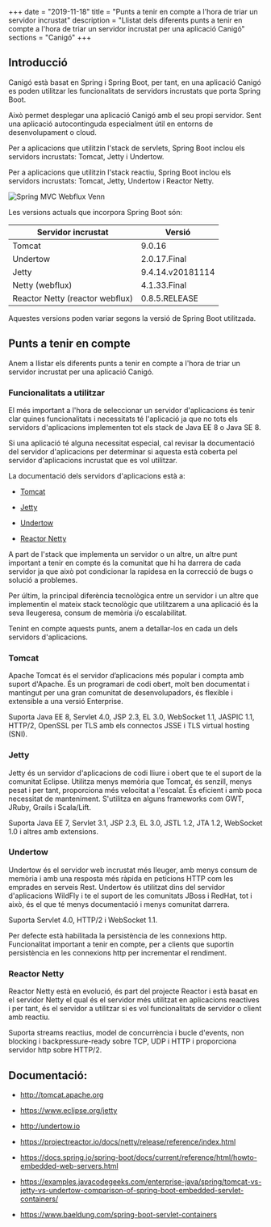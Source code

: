 +++
date        = "2019-11-18"
title       = "Punts a tenir en compte a l'hora de triar un servidor incrustat"
description = "Llistat dels diferents punts a tenir en compte a l'hora de triar un servidor incrustat per una aplicació Canigó"
sections    = "Canigó"
+++


## Introducció

Canigó està basat en Spring i Spring Boot, per tant, en una aplicació Canigó es poden utilitzar les funcionalitats de servidors incrustats que porta Spring Boot.

Això permet desplegar una aplicació Canigó amb el seu propi servidor. Sent una aplicació autocontinguda especialment útil en entorns de desenvolupament o cloud.

Per a aplicacions que utilitzin l'stack de servlets, Spring Boot inclou els servidors incrustats: Tomcat, Jetty i Undertow.

Per a aplicacions que utilitzin l'stack reactiu, Spring Boot inclou els servidors incrustats: Tomcat, Jetty, Undertow i Reactor Netty.

![Spring MVC Webflux Venn](https://docs.spring.io/spring-framework/docs/5.1.5.RELEASE/spring-framework-reference/images/spring-mvc-and-webflux-venn.png)

Les versions actuals que incorpora Spring Boot són:

|     	Servidor incrustat					|      				Versió					     	|
|--------------------------------- 	|--------------------------------- 	|
|  Tomcat					          	  	 	|         9.0.16	             			|
|  Undertow				          	  	 	|         2.0.17.Final         			|
|  Jetty			  		        	  	 	|         9.4.14.v20181114    			|
|  Netty (webflux)									|         4.1.33.Final        			|
|  Reactor Netty (reactor webflux)  |         0.8.5.RELEASE       			|

Aquestes versions poden variar segons la versió de Spring Boot utilitzada.

## Punts a tenir en compte

Anem a llistar els diferents punts a tenir en compte a l'hora de triar un servidor incrustat per una aplicació Canigó.

### Funcionalitats a utilitzar

El més important a l'hora de seleccionar un servidor d'aplicacions és tenir clar quines funcionalitats i necessitats té l'aplicació ja que no tots els servidors d'aplicacions implementen tot els stack de Java EE 8 o Java SE 8.

Si una aplicació té alguna necessitat especial, cal revisar la documentació del servidor d'aplicacions per determinar si aquesta està coberta pel servidor d'aplicacions incrustat que es vol utilitzar.

La documentació dels servidors d'aplicacions està a:

- [Tomcat](http://tomcat.apache.org/tomcat-9.0-doc/)

- [Jetty](https://www.eclipse.org/jetty/documentation/)

- [Undertow](http://undertow.io/documentation.html)

- [Reactor Netty](https://projectreactor.io/docs/netty/release/reference/index.html)

A part de l'stack que implementa un servidor o un altre, un altre punt important a tenir en compte és la comunitat que hi ha darrera de cada servidor ja que això pot condicionar la rapidesa en la correcció de bugs o solució a problemes.

Per últim, la principal diferència tecnològica entre un servidor i un altre que implementin el mateix stack tecnològic que utilitzarem a una aplicació és la seva lleugeresa, consum de memòria i/o escalabilitat.

Tenint en compte aquests punts, anem a detallar-los en cada un dels servidors d'aplicacions.

### Tomcat

Apache Tomcat és el servidor d’aplicacions més popular i compta amb suport d'Apache. És un programari de codi obert, molt ben documentat i mantingut per una gran comunitat de desenvolupadors, és flexible i extensible a una versió Enterprise.

Suporta Java EE 8, Servlet 4.0, JSP 2.3, EL 3.0, WebSocket 1.1, JASPIC 1.1, HTTP/2, OpenSSL per TLS amb els connectos JSSE i TLS virtual hosting (SNI).

### Jetty

Jetty és un servidor d'aplicacions de codi lliure i obert que te el suport de la comunitat Eclipse. Utilitza menys memòria que Tomcat, és senzill, menys pesat i per tant, proporciona més velocitat a l'escalat. És eficient i amb poca necessitat de manteniment. S'utilitza en alguns frameworks com GWT, JRuby, Grails i Scala/Lift.

Suporta Java EE 7, Servlet 3.1, JSP 2.3, EL 3.0, JSTL 1.2, JTA 1.2, WebSocket 1.0 i altres amb extensions.

### Undertow

Undertow és el servidor web incrustat més lleuger, amb menys consum de memòria i amb una resposta més ràpida en peticions HTTP com les emprades en serveis Rest. Undertow és utilitzat dins del servidor d'aplicacions WildFly i te el suport de les comunitats JBoss i RedHat, tot i això, és el que té menys documentació i menys comunitat darrera.

Suporta Servlet 4.0, HTTP/2 i WebSocket 1.1. 

Per defecte està habilitada la persistència de les connexions http. Funcionalitat important a tenir en compte, per a clients que suportin persistència en les connexions http per incrementar el rendiment.

### Reactor Netty

Reactor Netty està en evolució, és part del projecte Reactor i està basat en el servidor Netty el qual és el servidor més utilitzat en aplicacions reactives i per tant, és el servidor a utilitzar si es vol funcionalitats de servidor o client amb reactiu.

Suporta streams reactius, model de concurrència i bucle d'events, non blocking i backpressure-ready sobre TCP, UDP i HTTP i proporciona servidor http sobre HTTP/2.

## Documentació:

- http://tomcat.apache.org

- https://www.eclipse.org/jetty

- http://undertow.io

- https://projectreactor.io/docs/netty/release/reference/index.html

- https://docs.spring.io/spring-boot/docs/current/reference/html/howto-embedded-web-servers.html

- https://examples.javacodegeeks.com/enterprise-java/spring/tomcat-vs-jetty-vs-undertow-comparison-of-spring-boot-embedded-servlet-containers/

- https://www.baeldung.com/spring-boot-servlet-containers


